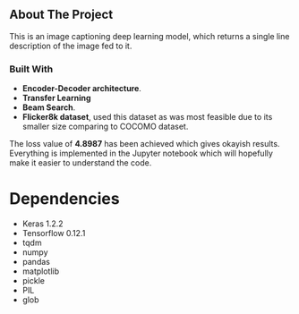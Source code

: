 


<!-- ABOUT THE PROJECT -->
## About The Project


This is an image captioning deep learning model, which returns a single line description of the image fed to it.


### Built With

* **Encoder-Decoder architecture**.
* **Transfer Learning**
* **Beam Search**.
* **Flicker8k dataset**, used this dataset as was most feasible due to its smaller size comparing to COCOMO dataset.

The loss value of **4.8987** has been achieved which gives okayish results.
Everything is implemented in the Jupyter notebook which will hopefully make it easier to understand the code.


# Dependencies

-   Keras 1.2.2
-   Tensorflow 0.12.1
-   tqdm
-   numpy
-   pandas
-   matplotlib
-   pickle
-   PIL
-   glob




